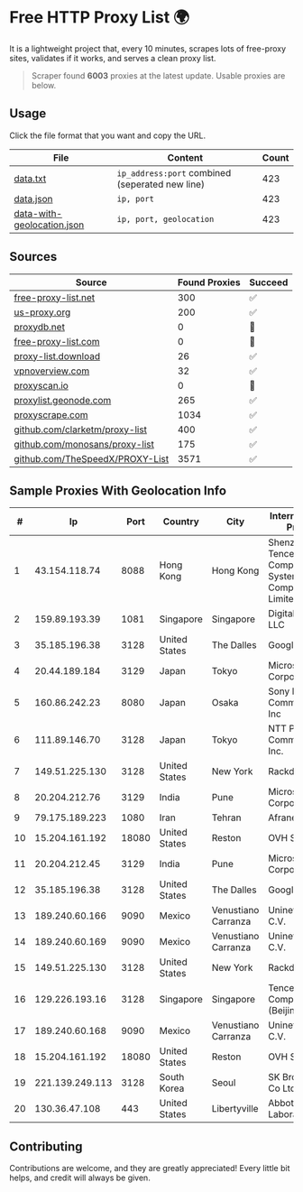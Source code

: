 
# Free HTTP Proxy List 🌍

It is a lightweight project that, every 10 minutes, scrapes lots of free-proxy sites, validates if it works, and serves a clean proxy list.


> Scraper found **6003** proxies at the latest update. Usable proxies are below.

## Usage

Click the file format that you want and copy the URL.


|File|Content|Count|
|----|-------|-----|
|[data.txt](https://raw.githubusercontent.com/themiralay/Proxy-List-World/master/data.txt)|`ip_address:port` combined (seperated new line)|423|
|[data.json](https://raw.githubusercontent.com/themiralay/Proxy-List-World/master/data.json)|`ip, port`|423|
|[data-with-geolocation.json](https://raw.githubusercontent.com/themiralay/Proxy-List-World/master/data-with-geolocation.json)|`ip, port, geolocation`|423|

## Sources

|Source|Found Proxies|Succeed|
|------|-------------|-------|
|[free-proxy-list.net](https://free-proxy-list.net)|300|✅|
|[us-proxy.org](https://www.us-proxy.org)|200|✅|
|[proxydb.net](http://proxydb.net)|0|🚫|
|[free-proxy-list.com](https://free-proxy-list.com/?page=&port=&type%5B%5D=http&type%5B%5D=https&up_time=0&search=Search)|0|🚫|
|[proxy-list.download](https://www.proxy-list.download/HTTP)|26|✅|
|[vpnoverview.com](https://vpnoverview.com/privacy/anonymous-browsing/free-proxy-servers)|32|✅|
|[proxyscan.io](https://www.proxyscan.io)|0|🚫|
|[proxylist.geonode.com](https://proxylist.geonode.com/api/proxy-list?limit=300&page=1&sort_by=lastChecked&sort_type=desc&protocols=http,https)|265|✅|
|[proxyscrape.com](https://api.proxyscrape.com/v2/?request=displayproxies&protocol=http&timeout=10000&country=all&ssl=all&anonymity=all)|1034|✅|
|[github.com/clarketm/proxy-list](https://raw.githubusercontent.com/clarketm/proxy-list/master/proxy-list-raw.txt)|400|✅|
|[github.com/monosans/proxy-list](https://raw.githubusercontent.com/monosans/proxy-list/main/proxies/http.txt)|175|✅|
|[github.com/TheSpeedX/PROXY-List](https://raw.githubusercontent.com/TheSpeedX/PROXY-List/master/http.txt)|3571|✅|


## Sample Proxies With Geolocation Info

|#|Ip|Port|Country|City|Internet Service Provider|
|-|--|----|-------|----|-------------------------|
|1|43.154.118.74|8088|Hong Kong|Hong Kong|Shenzhen Tencent Computer Systems Company Limited|
|2|159.89.193.39|1081|Singapore|Singapore|DigitalOcean, LLC|
|3|35.185.196.38|3128|United States|The Dalles|Google LLC|
|4|20.44.189.184|3129|Japan|Tokyo|Microsoft Corporation|
|5|160.86.242.23|8080|Japan|Osaka|Sony Network Communications Inc|
|6|111.89.146.70|3128|Japan|Tokyo|NTT PC Communications, Inc.|
|7|149.51.225.130|3128|United States|New York|Rackdog, LLC|
|8|20.204.212.76|3129|India|Pune|Microsoft Corporation|
|9|79.175.189.223|1080|Iran|Tehran|Afranet|
|10|15.204.161.192|18080|United States|Reston|OVH SAS|
|11|20.204.212.45|3129|India|Pune|Microsoft Corporation|
|12|35.185.196.38|3128|United States|The Dalles|Google LLC|
|13|189.240.60.166|9090|Mexico|Venustiano Carranza|Uninet S.A. de C.V.|
|14|189.240.60.169|9090|Mexico|Venustiano Carranza|Uninet S.A. de C.V.|
|15|149.51.225.130|3128|United States|New York|Rackdog, LLC|
|16|129.226.193.16|3128|Singapore|Singapore|Tencent Cloud Computing (Beijing) Co|
|17|189.240.60.168|9090|Mexico|Venustiano Carranza|Uninet S.A. de C.V.|
|18|15.204.161.192|18080|United States|Reston|OVH SAS|
|19|221.139.249.113|3128|South Korea|Seoul|SK Broadband Co Ltd|
|20|130.36.47.108|443|United States|Libertyville|Abbott Laboratories|



## Contributing

Contributions are welcome, and they are greatly appreciated! Every
little bit helps, and credit will always be given.

